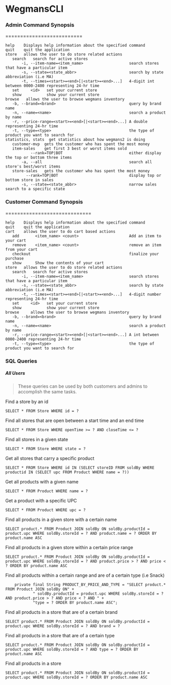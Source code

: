 # WegmansCLI

### Admin Command Synopsis
==========================
```
help    Displays help information about the specified command
quit    quit the application
store   allows the user to do store related actions
   search   search for active stores
       -i, --item-name=<item_name>                    search stores that have a particular item
       -s, --state=<state_abbr>                       search by state abbreviation (i.e MA)
       -t, --times=<start>=<end>[|<start>=<end>...]   4-digit int between 0000-2400 representing 24-hr time
   set     <id>   set your current store
   show           show your current store
browse   allows the user to browse wegmans inventory
   -b, --brand=<brand>                                query by brand name
   -n, --name=<name>                                  search a product by name
   -r, --price-range=<start>=<end>[|<start>=<end>...] A double representing 24-hr time
   -t, --type=<type>                                  the type of product you want to search for
statistics, stats  get statistics about how wegmans2 is doing
   customer-mvp  gets the customer who has spent the most money
   item-sales    get first 3 best or worst items sold
           --rank=TOP|BOT                             either display the top or bottom three items
       -a, --all                                      search all store's best/worst items
   store-sales   gets the customer who has spent the most money
         --rank=TOP|BOT                               display top or bottom store in sales
       -s, --state=<state_abbr>                       narrow sales search to a specific state
```

### Customer Command Synopsis
=============================

```
help    Displays help information about the specified command
quit    quit the application
cart    allows the user to do cart based actions
   add       <item_name> <count>                      Add an item to your cart
   remove    <item_name> <count>                      remove an item from your cart
   checkout                                           finalize your purchase
   show      Show the contents of your cart
store   allows the user to do store related actions
   search   search for active stores
       -i, --item-name=<item_name>                    search stores that have a particular item
       -s, --state=<state_abbr>                       search by state abbreviation (i.e MA)
       -t, --times=<start>=<end>[|<start>=<end>...]   4-digit number representing 24-hr time
   set     <id>   set your current store
   show           show your current store
browse     allows the user to browse wegmans inventory
   -b, --brand=<brand>                                query by brand name
   -n, --name=<name>                                  search a product by name
   -r, --price-range=<start>=<end>[|<start>=<end>...] A int between 0000-2400 representing 24-hr time
   -t, --type=<type>                                  the type of product you want to search for
```

### SQL Queries

##### All Users
> These queries can be used by both customers and admins to accomplish the same tasks.

Find a store by an id
```postgresql
SELECT * FROM Store WHERE id = ?
```

Find all stores that are open between a start time and an end time
```postgresql
SELECT * FROM Store WHERE openTime >= ? AND closeTime <= ?
```

Find all stores in a given state
```postgresql
SELECT * FROM Store WHERE state = ?
```

Get all stores that carry a specific product
```postgresql
SELECT * FROM Store WHERE id IN (SELECT storeID FROM soldBy WHERE productid IN (SELECT upc FROM Product WHERE name = ?))
```

Get all products with a given name
```postgresql
SELECT * FROM Product WHERE name = ?
```

Get a product with a specific UPC
```postgresql
SELECT * FROM Product WHERE upc = ?
```

Find all products in a given store with a certain name
```postgresql
SELECT product.* FROM Product JOIN soldBy ON soldBy.productId = product.upc WHERE soldBy.storeId = ? AND product.name = ? ORDER BY product.name ASC
```

Find all products in a given store within a certain price range
```postgresql
SELECT product.* FROM Product JOIN soldBy ON soldBy.productId = product.upc WHERE soldBy.storeId = ? AND product.price > ? AND price < ? ORDER BY product.name ASC
```

Find all products within a certain range and are of a certain type (i.e Snack)
```postgresql
    private final String PRODUCT_BY_PRICE_AND_TYPE = "SELECT product.* FROM Product JOIN soldBy ON" +
            " soldBy.productId = product.upc WHERE soldBy.storeId = ? AND product.price > ? AND price < ? AND " +
            "type = ? ORDER BY product.name ASC";
```

Find all products in a store that are of a certain brand
```postgresql
SELECT product.* FROM Product JOIN soldBy ON soldBy.productId = product.upc WHERE soldBy.storeId = ? AND brand = ?
```

Find all products in a store that are of a certain type
```postgresql
SELECT product.* FROM Product JOIN soldBy ON soldBy.productId = product.upc WHERE soldBy.storeId = ? AND type = ? ORDER BY product.name ASC
```

Find all products in a store
```postgresql
SELECT product.* FROM Product JOIN soldBy ON soldBy.productId = product.upc WHERE soldBy.storeId = ? ORDER BY product.name ASC
```
